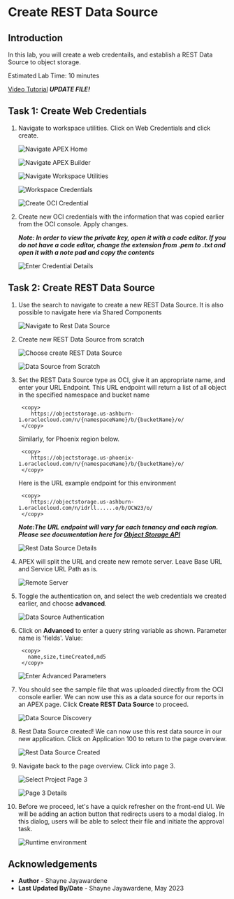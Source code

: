 # Create REST Data Source

## Introduction

In this lab, you will create a web credentails, and establish a REST Data Source to object storage. 

Estimated Lab Time: 10 minutes

[Video Tutorial](youtube:XRwbswu0jEk)  ***UPDATE FILE!***

## Task 1: Create Web Credentials

1. Navigate to workspace utilities. Click on Web Credentials and click create.

    ![Navigate APEX Home](images/Navigate-APEX-home.png)

    ![Navigate APEX Builder](images/Navigate-App-Builder.png)

    ![Navigate Workspace Utilities](images/workspace-utilities.png)

    ![Workspace Credentials](images/workspace-auth-credentails.png)

    ![Create OCI Credential](images/create-oci-credential.png)

2. Create new OCI credentials with the information that was copied earlier from the OCI console. Apply changes.

    ***Note: In order to view the private key, open it with a code editor. If you do not have a code editor, change the extension from .pem to .txt and open it with a note pad and copy the contents***

    ![Enter Credential Details](images/credential-details.png)

## Task 2: Create REST Data Source

1. Use the search to navigate to create a new REST Data Source. It is also possible to navigate here via Shared Components

    ![Navigate to Rest Data Source](images/nav-rest-data-source.png)

2. Create new REST Data Source from scratch

    ![Choose create REST Data Source](images/create-rest.png)

    ![Data Source from Scratch](images/from-scratch.png)

3. Set the REST Data Source type as OCI, give it an appropriate name, and enter your URL Endpoint. This URL endpoint will return a list of all object in the specified namespace and bucket name

    ```
     <copy>
        https://objectstorage.us-ashburn-1.oraclecloud.com/n/{namespaceName}/b/{bucketName}/o/
     </copy>
    ```

    Similarly, for Phoenix region below.

    ```
     <copy>
        https://objectstorage.us-phoenix-1.oraclecloud.com/n/{namespaceName}/b/{bucketName}/o/
     </copy>
    ```

    Here is the URL example endpoint for this environment

    ```
     <copy>
        https://objectstorage.us-ashburn-1.oraclecloud.com/n/idrll......o/b/OCW23/o/
     </copy>
    ```

    ***Note:The URL endpoint will vary for each tenancy and each region. Please see documentation here for [Object Storage API](https://docs.oracle.com/en-us/iaas/api/#/en/objectstorage/20160918/Object/ListObjects)***

    ![Rest Data Source Details](images/data-source-name.png)

4. APEX will split the URL and create new remote server. Leave Base URL and Service URL Path as is.

    ![Remote Server](images/remote-server.png)

5. Toggle the authentication on, and select the web credentials we created earlier, and choose **advanced**.

    ![Data Source Authentication](images/authentication.png)

6. Click on **Advanced** to enter a query string variable as shown. Parameter name is 'fields'.
    Value:

    ```
     <copy>
       name,size,timeCreated,md5
     </copy>
    ```

    ![Enter Advanced Parameters](images/advanced-parameters.png)

7. You should see the sample file that was uploaded directly from the OCI console earlier. We can now use this as a data source for our reports in an APEX page. Click **Create REST Data Source** to proceed.

    ![Data Source Discovery](images/data-source-discovery.png)

8. Rest Data Source created! We can now use this rest data source in our new application. Click on Application 100 to return to the page overview.

    ![Rest Data Source Created](images/source-created.png)

9. Navigate back to the page overview. Click into page 3.

    ![Select Project Page 3](images/select-project-page.png)

    ![Page 3 Details](images/page-3-overview.png)

10. Before we proceed, let's have a quick refresher on the front-end UI. We will be adding an action button that redirects users to a modal dialog. In this dialog, users will be able to select their file and initiate the approval task.

    ![Runtime environment](images/front-end-UI.png)

## Acknowledgements

- **Author** - Shayne Jayawardene
- **Last Updated By/Date** - Shayne Jayawardene, May 2023
